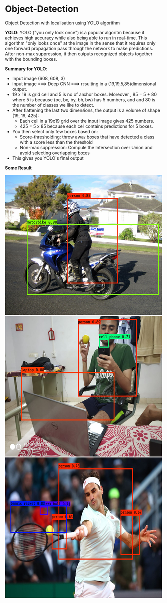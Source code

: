 # Object-Detection
Object Detection with localisation using YOLO algorithm

**YOLO**: YOLO ("you only look once") is a popular algoritm because it achieves high accuracy while also being able to run in real-time. This algorithm "only looks once" at the image in the sense that it requires only one forward propagation pass through the network to make predictions. After non-max suppression, it then outputs recognized objects together with the bounding boxes.


**Summary for YOLO**:
- Input image (608, 608, 3) 
- input image ===> Deep CNN  ===>  resulting in a (19,19,5,85)dimensional output.
- 19 x 19 is grid cell and 5 is no of anchor boxes. Moreover , 85 = 5 + 80 where 5 is because (pc, bx, by, bh, bw) has 5 numbers, and and 80 is the number of classes we like to detect.
- After flattening the last two dimensions, the output is a volume of shape (19, 19, 425):
    - Each cell in a 19x19 grid over the input image gives 425 numbers. 
    - 425 = 5 x 85 because each cell contains predictions for 5 boxes.
- You then select only few boxes based on:
    - Score-thresholding: throw away boxes that have detected a class with a score less than the threshold
    - Non-max suppression: Compute the Intersection over Union and avoid selecting overlapping boxes
- This gives you YOLO's final output.


**Some Result**

<img src="git2.jpg" width="600" height="450">
<img src="git1.jpeg" width="600" height="450">
<img src="git4.jpg" width="600" height="450">
